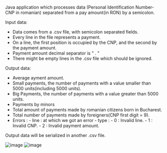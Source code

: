 Java application which processes data (Personal Identification Number-CNP in romanian) separated from a pay amount(in RON) by a semicolon.

Input data:
- Data comes from a .csv file, with semicolon separated fields.
- Every line in the file represents a payment.
- On a line, the first position is occupied by the CNP, and the second by the payment amount.
- Payment amount decimal separator is " . "
- There might be empty lines in the .csv file which should be ignored.

Output data:
- Average ayment amount.
- Small payments, the number of payments with a value smaller than 5000 units(including 5000 units).
- Big Payments, the number of payments with a value greater than 5000 units.
- Payments by minors
- Total amount of payments made by romanian citizens born in Bucharest.
- Total number of payments made by foreigners(CNP first digit = 9).
- Errors :
      - line : at which we got an error
      - type :
              - 0 : Invalid line.
              - 1 : Invalid CNP.
              - 2 : Invalid payment amount.
              
Output data will be serialized in another .csv file.


![image](https://user-images.githubusercontent.com/80632633/113482062-8cf03800-94a5-11eb-8038-a4c013f2f1cd.png)
![image](https://user-images.githubusercontent.com/80632633/113482081-a85b4300-94a5-11eb-8034-fc61a8563a84.png)
